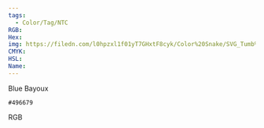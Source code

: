 ```yaml
---
tags:
  - Color/Tag/NTC
RGB:
Hex:
img: https://filedn.com/l0hpzxl1f01yT7GHxtF8cyk/Color%20Snake/SVG_Tumb%20Mass%20No%20Name/496679.svg
CMYK:
HSL:
Name:
---
```

Blue Bayoux
```palette
#496679
```
RGB
